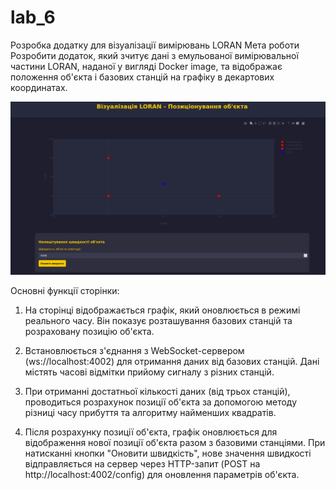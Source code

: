 # lab_6
Розробка додатку для візуалізації вимірювань LORAN
Мета роботи
Розробити додаток, який зчитує дані з емульованої вимірювальної частини LORAN,
наданої у вигляді Docker image, та відображає положення об'єкта і базових станцій на
графіку в декартових координатах.

![Image alt](screenshots/1.png)

Основні функції сторінки:

1. На сторінці відображається графік, який оновлюється в режимі реального часу. Він показує розташування базових станцій та розраховану позицію об'єкта.

2. Встановлюється з'єднання з WebSocket-сервером (ws://localhost:4002) для отримання даних від базових станцій. Дані містять часові відмітки прийому сигналу з різних станцій.

3. При отриманні достатньої кількості даних (від трьох станцій), проводиться розрахунок позиції об'єкта за допомогою методу різниці часу прибуття та алгоритму найменших квадратів.

4. Після розрахунку позиції об'єкта, графік оновлюється для відображення нової позиції об'єкта разом з базовими станціями. При натисканні кнопки "Оновити швидкість", нове значення швидкості відправляється на сервер через HTTP-запит (POST на http://localhost:4002/config) для оновлення параметрів об'єкта.
